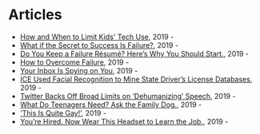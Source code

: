 # Articles

* [How and When to Limit Kids' Tech Use](https://www.nytimes.com/guides/smarterliving/family-technology), 2019 - 
* [What if the Secret to Success Is Failure?](https://www.nytimes.com/2011/09/18/magazine/what-if-the-secret-to-success-is-failure.html), 2019 - 
* [Do You Keep a Failure Résumé? Here’s Why You Should Start.](https://www.nytimes.com/2019/02/03/smarter-living/failure-resume.html), 2019 - 
* [How to Overcome Failure](https://www.nytimes.com/guides/working-womans-handbook/how-to-overcome-failure), 2019 - 
* [Your Inbox Is Spying on You](https://www.nytimes.com/2019/07/09/opinion/email-tracking.html), 2019 - 
* [ICE Used Facial Recognition to Mine State Driver’s License Databases](https://www.nytimes.com/2019/07/07/us/politics/ice-drivers-licenses-facial-recognition.html), 2019 - 
* [Twitter Backs Off Broad Limits on ‘Dehumanizing’ Speech](https://www.nytimes.com/2019/07/09/technology/twitter-ban-speech-dehumanizing.html), 2019 - 
* [What Do Teenagers Need? Ask the Family Dog.](https://www.nytimes.com/2019/07/04/well/family/teenagers-pets-dogs.html), 2019 - 
* [‘This Is Quite Gay!’](https://www.nytimes.com/2019/07/06/opinion/sunday/social-media-homophobia.html), 2019 - 
* [You’re Hired. Now Wear This Headset to Learn the Job.](https://www.nytimes.com/2019/07/10/business/microsoft-hololens-job-training.html), 2019 - 
